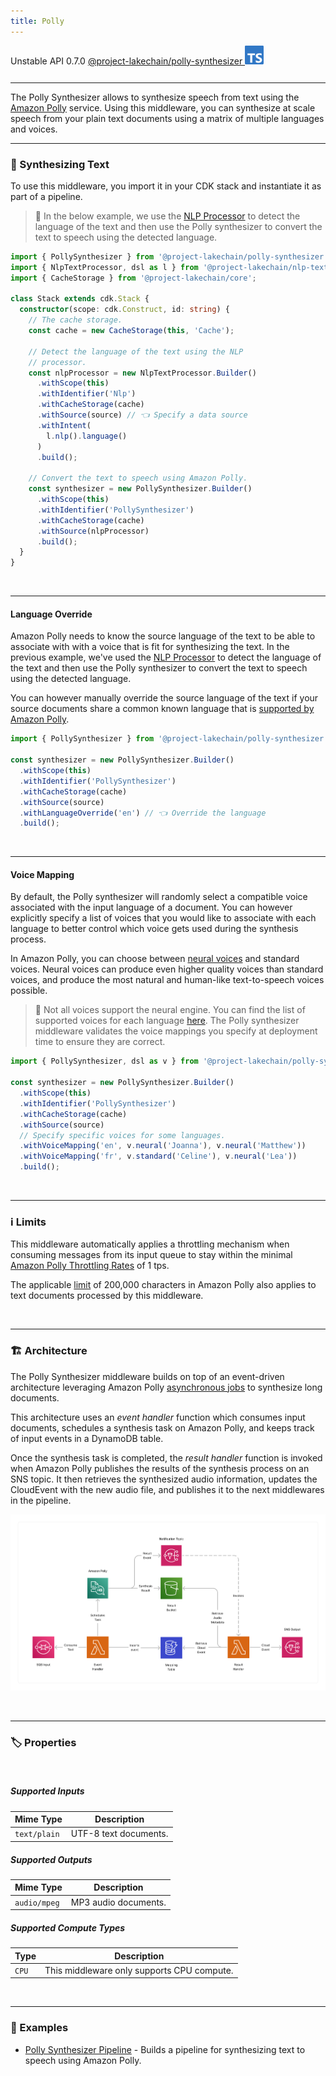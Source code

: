 ```yaml
---
title: Polly
---
```


<span title="Label: Pro" data-view-component="true" class="Label Label--api text-uppercase">
  Unstable API
</span>
<span title="Label: Pro" data-view-component="true" class="Label Label--version text-uppercase">
  0.7.0
</span>
<span title="Label: Pro" data-view-component="true" class="Label Label--package">
  <a target="_blank" href="https://www.npmjs.com/package/@project-lakechain/polly-synthesizer">
    @project-lakechain/polly-synthesizer
  </a>
</span>
<span class="language-icon">
  <svg role="img" viewBox="0 0 24 24" width="30" xmlns="http://www.w3.org/2000/svg" style="fill: #3178C6;"><title>TypeScript</title><path d="M1.125 0C.502 0 0 .502 0 1.125v21.75C0 23.498.502 24 1.125 24h21.75c.623 0 1.125-.502 1.125-1.125V1.125C24 .502 23.498 0 22.875 0zm17.363 9.75c.612 0 1.154.037 1.627.111a6.38 6.38 0 0 1 1.306.34v2.458a3.95 3.95 0 0 0-.643-.361 5.093 5.093 0 0 0-.717-.26 5.453 5.453 0 0 0-1.426-.2c-.3 0-.573.028-.819.086a2.1 2.1 0 0 0-.623.242c-.17.104-.3.229-.393.374a.888.888 0 0 0-.14.49c0 .196.053.373.156.529.104.156.252.304.443.444s.423.276.696.41c.273.135.582.274.926.416.47.197.892.407 1.266.628.374.222.695.473.963.753.268.279.472.598.614.957.142.359.214.776.214 1.253 0 .657-.125 1.21-.373 1.656a3.033 3.033 0 0 1-1.012 1.085 4.38 4.38 0 0 1-1.487.596c-.566.12-1.163.18-1.79.18a9.916 9.916 0 0 1-1.84-.164 5.544 5.544 0 0 1-1.512-.493v-2.63a5.033 5.033 0 0 0 3.237 1.2c.333 0 .624-.03.872-.09.249-.06.456-.144.623-.25.166-.108.29-.234.373-.38a1.023 1.023 0 0 0-.074-1.089 2.12 2.12 0 0 0-.537-.5 5.597 5.597 0 0 0-.807-.444 27.72 27.72 0 0 0-1.007-.436c-.918-.383-1.602-.852-2.053-1.405-.45-.553-.676-1.222-.676-2.005 0-.614.123-1.141.369-1.582.246-.441.58-.804 1.004-1.089a4.494 4.494 0 0 1 1.47-.629 7.536 7.536 0 0 1 1.77-.201zm-15.113.188h9.563v2.166H9.506v9.646H6.789v-9.646H3.375z"/></svg>
</span>
<div style="margin-top: 26px"></div>

---

The Polly Synthesizer allows to synthesize speech from text using the [Amazon Polly](https://aws.amazon.com/polly/) service. Using this middleware, you can synthesize at scale speech from your plain text documents using a matrix of multiple languages and voices.

---

### 📝 Synthesizing Text

To use this middleware, you import it in your CDK stack and instantiate it as part of a pipeline.

> 💁 In the below example, we use the [NLP Processor](/project-lakechain/text-processing/nlp-text-processor) to detect the language of the text and then use the Polly synthesizer to convert the text to speech using the detected language.

```typescript
import { PollySynthesizer } from '@project-lakechain/polly-synthesizer';
import { NlpTextProcessor, dsl as l } from '@project-lakechain/nlp-text-processor';
import { CacheStorage } from '@project-lakechain/core';

class Stack extends cdk.Stack {
  constructor(scope: cdk.Construct, id: string) {
    // The cache storage.
    const cache = new CacheStorage(this, 'Cache');
    
    // Detect the language of the text using the NLP
    // processor.
    const nlpProcessor = new NlpTextProcessor.Builder()
      .withScope(this)
      .withIdentifier('Nlp')
      .withCacheStorage(cache)
      .withSource(source) // 👈 Specify a data source
      .withIntent(
        l.nlp().language()
      )
      .build();

    // Convert the text to speech using Amazon Polly.
    const synthesizer = new PollySynthesizer.Builder()
      .withScope(this)
      .withIdentifier('PollySynthesizer')
      .withCacheStorage(cache)
      .withSource(nlpProcessor)
      .build();
  }
}
```

<br>

---

#### Language Override

Amazon Polly needs to know the source language of the text to be able to associate with with a voice that is fit for synthesizing the text. In the previous example, we've used the [NLP Processor](/project-lakechain/text-processing/nlp-text-processor) to detect the language of the text and then use the Polly synthesizer to convert the text to speech using the detected language.

You can however manually override the source language of the text if your source documents share a common known language that is [supported by Amazon Polly](https://docs.aws.amazon.com/polly/latest/dg/SupportedLanguage.html).

```typescript
import { PollySynthesizer } from '@project-lakechain/polly-synthesizer';

const synthesizer = new PollySynthesizer.Builder()
  .withScope(this)
  .withIdentifier('PollySynthesizer')
  .withCacheStorage(cache)
  .withSource(source)
  .withLanguageOverride('en') // 👈 Override the language
  .build();
```

<br>

---

#### Voice Mapping

By default, the Polly synthesizer will randomly select a compatible voice associated with the input language of a document. You can however explicitly specify a list of voices that you would like to associate with each language to better control which voice gets used during the synthesis process.

In Amazon Polly, you can choose between [neural voices](https://docs.aws.amazon.com/polly/latest/dg/neural-voices.html) and standard voices. Neural voices can produce even higher quality voices than standard voices, and produce the most natural and human-like text-to-speech voices possible.

> 💁 Not all voices support the neural engine. You can find the list of supported voices for each language [here](https://docs.aws.amazon.com/polly/latest/dg/voicelist.html). The Polly synthesizer middleware validates the voice mappings you specify at deployment time to ensure they are correct.

```typescript
import { PollySynthesizer, dsl as v } from '@project-lakechain/polly-synthesizer';

const synthesizer = new PollySynthesizer.Builder()
  .withScope(this)
  .withIdentifier('PollySynthesizer')
  .withCacheStorage(cache)
  .withSource(source)
  // Specify specific voices for some languages.
  .withVoiceMapping('en', v.neural('Joanna'), v.neural('Matthew'))
  .withVoiceMapping('fr', v.standard('Celine'), v.neural('Lea'))
  .build();
```

<br>

---

### ℹ️ Limits

This middleware automatically applies a throttling mechanism when consuming messages from its input queue to stay within the minimal [Amazon Polly Throttling Rates](https://docs.aws.amazon.com/polly/latest/dg/limits.html) of 1 tps.

The applicable [limit](https://docs.aws.amazon.com/polly/latest/dg/limits.html) of 200,000 characters in Amazon Polly also applies to text documents processed by this middleware.

<br>

---

### 🏗️ Architecture

The Polly Synthesizer middleware builds on top of an event-driven architecture leveraging Amazon Polly [asynchronous jobs](https://docs.aws.amazon.com/polly/latest/dg/asynchronous.html) to synthesize long documents.

This architecture uses an *event handler* function which consumes input documents, schedules a synthesis task on Amazon Polly, and keeps track of input events in a DynamoDB table.

Once the synthesis task is completed, the *result handler* function is invoked when Amazon Polly publishes the results of the synthesis process on an SNS topic. It then retrieves the synthesized audio information, updates the CloudEvent with the new audio file, and publishes it to the next middlewares in the pipeline.

![Polly Synthesizer Architecture](../../../assets/polly-synthesizer-architecture.png)

<br>

---

### 🏷️ Properties

<br>

##### Supported Inputs

|  Mime Type  | Description |
| ----------- | ----------- |
| `text/plain` | UTF-8 text documents. |

##### Supported Outputs

|  Mime Type  | Description |
| ----------- | ----------- |
| `audio/mpeg` | MP3 audio documents. |

##### Supported Compute Types

| Type  | Description |
| ----- | ----------- |
| `CPU` | This middleware only supports CPU compute. |

<br>

---

### 📖 Examples

- [Polly Synthesizer Pipeline](https://github.com/awslabs/project-lakechain/tree/main/examples/simple-pipelines/text-to-speech-pipelines/polly-synthesizer) - Builds a pipeline for synthesizing text to speech using Amazon Polly.
